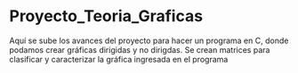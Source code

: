 # Proyecto_Teoria_Graficas
Aquí se sube los avances del proyecto para hacer un programa en C, donde podamos crear gráficas dirigidas y no dirigdas. Se crean matrices para clasificar y caracterizar la gráfica ingresada en el programa
